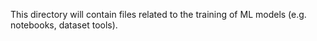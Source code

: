 This directory will contain files related to the training of ML models (e.g. notebooks, dataset tools).